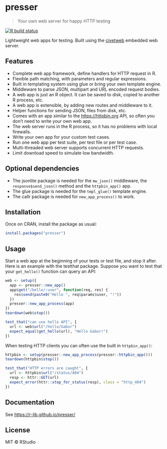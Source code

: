 
<!-- README.md is generated from README.Rmd. Please edit that file -->

# presser

> Your own web server for happy HTTP testing

<!-- badges: start -->

[![R build
status](https://github.com/gaborcsardi/pressr/workflows/R-CMD-check/badge.svg)](https://github.com/gaborcsardi/pressr/actions)
<!-- badges: end -->

Lightweight web apps for testing. Built using the
[civetweb](https://github.com/civetweb/civetweb) embedded web server.

## Features

  - Complete web app framework, define handlers for HTTP request in R.
  - Flexible path matching, with parameters and regular expressions.
  - Built in templating system using glue or bring your own template
    engine.
  - Middleware to parse JSON, multipart and URL encoded request bodies.
  - A web app is just an R object. It can be saved to disk, copied to
    another R process, etc.
  - A web app is extensible, by adding new routes and middleware to it.
  - Helper functions for sending JSON, files from disk, etc.
  - Comes with an app similar to the <https://httpbin.org> API, so often
    you don’t need to write your own web app.
  - The web server runs in the R process, so it has no problems with
    local firewalls.
  - Write your own app for your custom test cases.
  - Run one web app per test suite, per test file or per test case.
  - Multi-threaded web server supports concurrent HTTP requests.
  - Limit download speed to simulate low bandwidth.

## Optional dependencies

  - The jsonlite package is needed for the `mw_json()` middleware, the
    `response$send_json()` method and the `httpbin_app()` app.
  - The glue package is needed for the `tmpl_glue()` template engine.
  - The callr package is needed for `new_app_process()` to work.

## Installation

Once on CRAN, install the package as usual:

``` r
install.packages("presser")
```

## Usage

Start a web app at the beginning of your tests or test file, and stop it
after. Here is an example with the testthat package. Suppose you want to
test that your `get_hello()` function can query an API:

``` r
web <- setup({
  app <- presser::new_app()
  app$get("/hello/:user", function(req, res) {
    res$send(paste0("Hello ", req$params$user, "!"))
  })
  presser::new_app_process(app)
})
teardown(web$stop())

test_that("can use hello API", {
  url <- web$url("/hello/Gabor")
  expect_equal(get_hello(url), "Hello Gabor!")
})
```

When testing HTTP clients you can often use the built in
`httpbin_app()`:

``` r
httpbin <- setup(presser::new_app_process(presser::httpbin_app()))
teardown(httpbin$stop())

test_that("HTTP errors are caught", {
  url <- httpbin$url("/status/404")
  resp <- httr::GET(url)
  expect_error(httr::stop_for_status(resp), class = "http_404")
})
```

## Documentation

See <https://r-lib.github.io/presser/>

## License

MIT © RStudio
